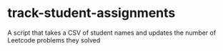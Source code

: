 # track-student-assignments
A script that takes a CSV of student names and updates the number of Leetcode problems they solved
